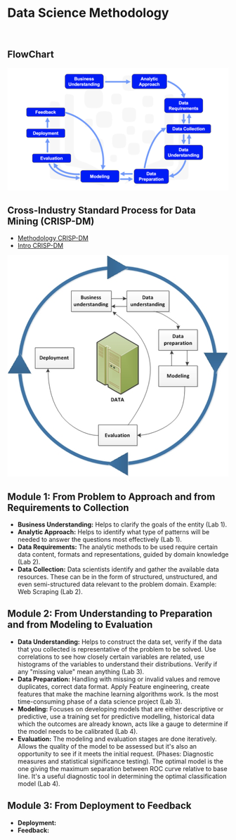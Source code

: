 # Data Science Methodology

![]()

## FlowChart
![](https://github.com/FacuJulia/IBM-Data-Science-Professional-Certificate/blob/main/Course%203/img/Datascience_methodology_flowchart.png)

## Cross-Industry Standard Process for Data Mining (CRISP-DM)
* [Methodology CRISP-DM](https://cf-courses-data.s3.us.cloud-object-storage.appdomain.cloud/IBMDeveloperSkillsNetwork-DS0103EN-SkillsNetwork/labs/Module%201/CRISP-DM.md.html?origin=www.coursera.org)
* [Intro CRISP-DM](https://www.ibm.com/docs/en/spss-modeler/saas?topic=dm-crisp-help-overview)

![](https://github.com/FacuJulia/IBM-Data-Science-Professional-Certificate/blob/main/Course%203/img/crisp_process.jpg)

## Module 1: From Problem to Approach and from Requirements to Collection
* **Business Understanding:** Helps to clarify the goals of the entity (Lab 1).
* **Analytic Approach:** Helps to identify what type of patterns will be needed to answer the questions most effectively (Lab 1).
* **Data Requirements:** The analytic methods to be used require certain data content, formats and representations, guided by domain knowledge (Lab 2).
* **Data Collection:** Data scientists identify and gather the available data resources. These can be in the form of structured, unstructured, and even semi-structured data relevant to the problem domain. Example: Web Scraping (Lab 2).

## Module 2: From Understanding to Preparation and from Modeling to Evaluation
* **Data Understanding:** Helps to construct the data set, verify if the data that you collected is representative of the problem to be solved. Use correlations to see how closely certain variables are related, use histograms of the variables to understand their distributions. Verify if any "missing value" mean anything (Lab 3).
* **Data Preparation:** Handling with missing or invalid values and remove duplicates, correct data format. Apply Feature engineering, create features that make the machine learning algorithms work. Is the most time-consuming phase of a data science project (Lab 3).
* **Modeling:** Focuses on developing models that are either descriptive or predictive, use a training set for predictive modelling, historical data which the outcomes are already known, acts like a gauge to determine if the model needs to be calibrated (Lab 4).
* **Evaluation:** The modeling and evaluation stages are done iteratively. Allows the quality of the model to be assessed but it's also an opportunity to see if it meets the initial request. (Phases: Diagnostic measures and statistical significance testing). The optimal model is the one giving the maximum separation between ROC curve relative to base line. It's a useful diagnostic tool in determining the optimal classification model (Lab 4).

## Module 3: From Deployment to Feedback
* **Deployment:**
* **Feedback:**

